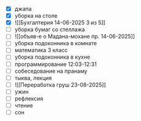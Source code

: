 - [x] джапа
- [x] уборка на столе
- [x] ![[Бухгалтерия 14-06-2025 3 из 5]]
- [ ] уборка бумаг со стеллажа
- [ ] ![[объяв-е о Мадана-мохане пр. 14-06-2025]]
- [ ] уборка подоконника в комнате
- [ ] математика 3 класс
- [ ] уборка подоконника в кухне
- [ ] программирование 12:03-12:31
- [ ] собеседование на пранаму
- [ ] тыква, лекция
- [ ] ![[Переработка груш 23-08-2025]]
- [ ] ужин
- [ ] рефлексия
- [ ] чтение
- [ ] сон